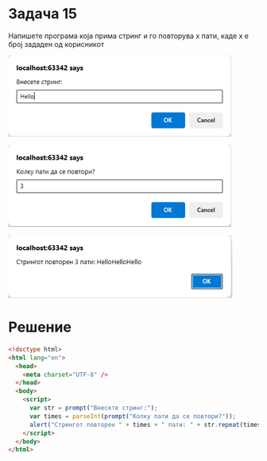 # Задача 15

Напишете програма која прима стринг и го повторува x пати, каде x е број зададен од корисникот

![image](img/img.png)

![image](img/img_1.png)

![image](img/img_2.png)

# Решение

```html
<!doctype html>
<html lang="en">
  <head>
    <meta charset="UTF-8" />
  </head>
  <body>
    <script>
      var str = prompt("Внесете стринг:");
      var times = parseInt(prompt("Колку пати да се повтори?"));
      alert("Стрингот повторен " + times + " пати: " + str.repeat(times));
    </script>
  </body>
</html>
```
